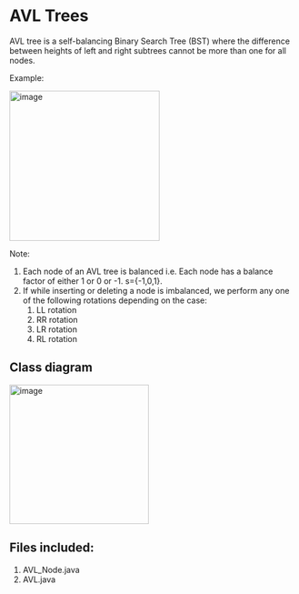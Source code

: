 # AVL Trees
AVL tree is a self-balancing Binary Search Tree (BST) where the difference between heights of left and right subtrees cannot be more than one for all nodes. 

Example:

<img width="264" alt="image" src="https://user-images.githubusercontent.com/68846562/147338033-f3ab7720-2143-4c4f-ba9d-7955e8ab897e.png">

Note:
1. Each node of an AVL tree is balanced i.e. Each node has a balance factor of either 1 or 0 or -1. s={-1,0,1}.
2. If while inserting or deleting a node is imbalanced, we perform any one of the following rotations depending on the case:
    1. LL rotation
    2. RR rotation
    3. LR rotation
    4. RL rotation

## Class diagram
<img width="245" alt="image" src="https://user-images.githubusercontent.com/68846562/147338692-8f9c87db-ab5e-4477-8788-322195958bda.png">


## Files included:
1. AVL_Node.java
2. AVL.java
